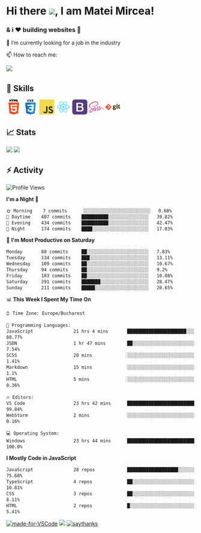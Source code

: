 # Hi there <img src="https://raw.githubusercontent.com/MartinHeinz/MartinHeinz/master/wave.gif" width="30px">, I am Matei Mircea!
### & i ❤️ building websites 🙌

🔭 I’m currently looking for a job in the industry

📫 How to reach me:

<a href="https://www.linkedin.com/in/mateimircea/">
  <img src="https://img.shields.io/badge/--linkedin?label=LinkedIn&logo=LinkedIn&style=social" />
<a>
 
 
## 🚀 Skills 
<div display="inline">
<img alt="HTML5" width="40px" src="https://raw.githubusercontent.com/github/explore/80688e429a7d4ef2fca1e82350fe8e3517d3494d/topics/html/html.png" />
<img alt="CSS3" width="40px" src="https://raw.githubusercontent.com/github/explore/80688e429a7d4ef2fca1e82350fe8e3517d3494d/topics/css/css.png" />
<img alt="JavaScript" width="40px" src="https://raw.githubusercontent.com/github/explore/80688e429a7d4ef2fca1e82350fe8e3517d3494d/topics/javascript/javascript.png" />
<img alt="React" width="40px" src="https://raw.githubusercontent.com/github/explore/80688e429a7d4ef2fca1e82350fe8e3517d3494d/topics/react/react.png" />
<img alt="bootstrap" width="40px" src="https://raw.githubusercontent.com/github/explore/78df643247d429f6cc873026c0622819ad797942/topics/bootstrap/bootstrap.png" />
<img alt="Sass" width="40px" src="https://raw.githubusercontent.com/github/explore/80688e429a7d4ef2fca1e82350fe8e3517d3494d/topics/sass/sass.png" />
<img alt="Git" width="40px" src="https://raw.githubusercontent.com/github/explore/80688e429a7d4ef2fca1e82350fe8e3517d3494d/topics/git/git.png" />
<div>


## 📈 Stats 
<div display="inline">
<img src="https://github-readme-stats.vercel.app/api/top-langs/?username=Matei87&theme=radical&show_icons=true" />
<img src="https://github-readme-stats.vercel.app/api?username=Matei87&theme=radical&show_icons=true" />
<div>


## :zap: Activity
<!--START_SECTION:waka-->
![Profile Views](http://img.shields.io/badge/Profile%20Views-3-blue)

**I'm a Night 🦉** 

```text
🌞 Morning    7 commits      ░░░░░░░░░░░░░░░░░░░░░░░░░   0.68% 
🌆 Daytime    407 commits    ██████████░░░░░░░░░░░░░░░   39.82% 
🌃 Evening    434 commits    ██████████░░░░░░░░░░░░░░░   42.47% 
🌙 Night      174 commits    ████░░░░░░░░░░░░░░░░░░░░░   17.03%

```
📅 **I'm Most Productive on Saturday** 

```text
Monday       80 commits     ██░░░░░░░░░░░░░░░░░░░░░░░   7.83% 
Tuesday      134 commits    ███░░░░░░░░░░░░░░░░░░░░░░   13.11% 
Wednesday    109 commits    ██░░░░░░░░░░░░░░░░░░░░░░░   10.67% 
Thursday     94 commits     ██░░░░░░░░░░░░░░░░░░░░░░░   9.2% 
Friday       103 commits    ██░░░░░░░░░░░░░░░░░░░░░░░   10.08% 
Saturday     291 commits    ███████░░░░░░░░░░░░░░░░░░   28.47% 
Sunday       211 commits    █████░░░░░░░░░░░░░░░░░░░░   20.65%

```


📊 **This Week I Spent My Time On** 

```text
⌚︎ Time Zone: Europe/Bucharest

💬 Programming Languages: 
JavaScript               21 hrs 4 mins       ██████████████████████░░░   88.77% 
JSON                     1 hr 47 mins        ██░░░░░░░░░░░░░░░░░░░░░░░   7.54% 
SCSS                     20 mins             ░░░░░░░░░░░░░░░░░░░░░░░░░   1.41% 
Markdown                 15 mins             ░░░░░░░░░░░░░░░░░░░░░░░░░   1.1% 
HTML                     5 mins              ░░░░░░░░░░░░░░░░░░░░░░░░░   0.36%

🔥 Editors: 
VS Code                  23 hrs 42 mins      █████████████████████████   99.84% 
WebStorm                 2 mins              ░░░░░░░░░░░░░░░░░░░░░░░░░   0.16%

💻 Operating System: 
Windows                  23 hrs 44 mins      █████████████████████████   100.0%

```

**I Mostly Code in JavaScript** 

```text
JavaScript               28 repos            ███████████████████░░░░░░   75.68% 
TypeScript               4 repos             ██░░░░░░░░░░░░░░░░░░░░░░░   10.81% 
CSS                      3 repos             ██░░░░░░░░░░░░░░░░░░░░░░░   8.11% 
HTML                     2 repos             █░░░░░░░░░░░░░░░░░░░░░░░░   5.41%

```



<!--END_SECTION:waka-->
  
  
  

[![made-for-VSCode](https://img.shields.io/badge/Made%20for-VSCode-1f425f.svg)](https://code.visualstudio.com/)
<img src="https://img.shields.io/badge/MADE%20WITH%20%E2%9D%A4%EF%B8%8F%20IN-ROMANIA-%23CD0000?style=for-the-badge" />
[![saythanks](https://img.shields.io/badge/say-thanks-ff69b4.svg)](https://saythanks.io/to/kennethreitz)
